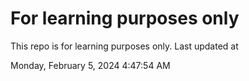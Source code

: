 # For learning purposes only
This repo is for learning purposes only.
Last updated at

Monday, February 5, 2024 4:47:54 AM

